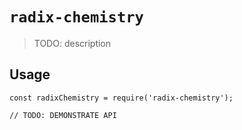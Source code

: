 # `radix-chemistry`

> TODO: description

## Usage

```
const radixChemistry = require('radix-chemistry');

// TODO: DEMONSTRATE API
```
